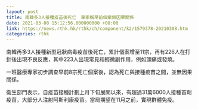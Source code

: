 ```yaml
---
layout: post
title: 南韓多3人接種疫苗後死亡　專家稱早前個案無因果關係
date: 2021-03-08 15:12:56.000000000 +08:00
link: https://news.rthk.hk/rthk/ch/component/k2/1579378-20210308.htm
categories: rthk
---
```


南韓再多3人接種新型冠狀病毒疫苗後死亡，累計個案增至11宗，再有226人在打針後出現不良反應，其中223人出現常見和輕微副作用，例如頭痛或發燒。

一班醫療專家初步調查早前8宗死亡個案後，認為死亡與接種疫苗之間，並無因果關係。

衛生部門表示，自疫苗接種計劃上月下旬展開以來，有超過31萬6000人接種首劑疫苗，大部分人注射阿斯利康疫苗。當局期望在11月之前，實現群體免疫。
